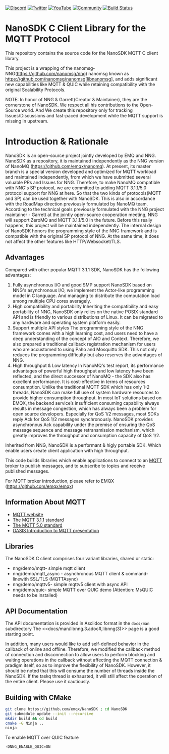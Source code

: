 
[![Discord](https://img.shields.io/discord/931086341838622751?label=Discord&logo=discord)](https://discord.gg/xYGf3fQnES)
[![Twitter](https://img.shields.io/badge/Follow-EMQ-1DA1F2?logo=twitter)](https://twitter.com/EMQTech)
[![YouTube](https://img.shields.io/badge/Subscribe-EMQ-FF0000?logo=youtube)](https://www.youtube.com/channel/UC5FjR77ErAxvZENEWzQaO5Q)
[![Community](https://img.shields.io/badge/Community-NanoMQ-yellow?logo=github)](https://github.com/emqx/nanomq/discussions)
[![Build Status](https://img.shields.io/github/actions/workflow/status/emqx/NanoSDK/build_packages.yaml?branch=main&label=Build)](https://github.com/emqx/NanoSDK/actions)

# NanoSDK C Client Library for the MQTT Protocol

This repository contains the source code for the NanoSDK MQTT C client library.

This project is a wrapping of the nanomsg-NNG(https://github.com/nanomsg/nng) 
nanomsg known as https://github.com/nanomsg/nanomsg[libnanomsg],
and adds significant new capabilities like MQTT & QUIC while retaining
compatibility with the original Scalability Protocols.

NOTE: In honor of NNG & Garrett(Creator & Maintainer), they are the cornerstone of NanoSDK. We respect all his contributions to the Open-Source world. And We create this repository only for tracking Issues/Discussions and fast-paced development while the MQTT support is missing in upstream.


# Introduction & Rationale

NanoSDK is an open-source project jointly developed by EMQ and NNG. NanoSDK as a repository, it is maintained independently as the NNG version of NanoMQ (https://github.com/emqx/nanomq). At present, its master branch is a special version developed and optimized for MQTT workload and maintained independently, from which we have submitted several valuable PRs and Issues for NNG.
Therefore, to make NanoMQ compatible with NNG's SP protocol, we are committed to adding MQTT 3.1.1/5.0 protocol support for NNG at here. So that the two kinds of protocols(MQTT and SP) can be used together with NanoSDK. This is also in accordance with the RoadMap direction previously formulated by NanoMQ team.
According to the technical goals previously formulated with the NNG project maintainer - Garrett at the jointly open-source cooperation meeting, NNG will support ZeroMQ and MQTT 3.1.1/5.0 in the future. Before this really happens, this project will be maintained independently. The internal design of NanoSDK honors the programming style of the NNG framework and is compatible with the original SP protocol of NNG. At the same time, it does not affect the other features like HTTP/Websocket/TLS.

## Advantages
Compared with other popular MQTT 3.1.1 SDK, NanoSDK has the following advantages:
1. Fully asynchronous I/O and good SMP support
NanoSDK based on NNG's asynchronous I/O, we implement the Actor-like programming model in C language. And managing to distribute the computation load among multiple CPU cores averagely.
2. High compatibility and portability
Inheriting the compatibility and easy portability of NNG, NanoSDK only relies on the native POSIX standard API and is friendly to various distributions of Linux. It can be migrated to any hardware and operating system platform easily.
3. Support multiple API styles
The programming style of the NNG framework comes with a high learning cost, and users need to have a deep understanding of the concept of AIO and Context. Therefore, we also prepared a traditional callback registration mechanism for users who are accustomed to using Paho and Mosquitto SDK. This not only reduces the programming difficulty but also reserves the advantages of NNG.
4. High throughput & Low latency
In NanoMQ's test report, its performance advantages of powerful high throughput and low latency have been reflected, and the direct successor of NanoMQ - the SDK also has excellent performance. It is cost-effective in terms of resources consumption. Unlike the traditional MQTT SDK which has only 1-2 threads, NanoSDK can make full use of system hardware resources to provide higher consumption throughput.
In most IoT solutions based on EMQX, the backend service’s insufficient consuming capability always results in message congestion, which has always been a problem for open source developers. Especially for QoS 1/2 messages, most SDKs reply Ack for QoS 1/2 messages synchronously. NanoSDK provides asynchronous Ack capability under the premise of ensuring the QoS message sequence and message retransmission mechanism, which greatly improves the throughput and consumption capacity of QoS 1/2.

Inherited from NNG, NanoSDK is a performant & higly portable SDK. Which enable users create client application with high throughput.  

This code builds libraries which enable applications to connect to an [MQTT](http://mqtt.org) broker to publish messages, and to subscribe to topics and receive published messages.

For MQTT broker introduction, please refer to EMQX (https://github.com/emqx/emqx)

## Information About MQTT

* [MQTT website](http://mqtt.org)
* [The MQTT 3.1.1 standard](http://docs.oasis-open.org/mqtt/mqtt/v3.1.1/os/mqtt-v3.1.1-os.html)
* [The MQTT 5.0 standard](https://docs.oasis-open.org/mqtt/mqtt/v5.0/mqtt-v5.0.html)
* [OASIS Introduction to MQTT presentation](https://www.oasis-open.org/committees/download.php/49205/MQTT-OASIS-Webinar.pdf)

## Libraries

The NanoSDK C client comprises four variant libraries, shared or static:

 * nng/demo/mqtt- simple mqtt client
 * nng/demo/mqtt_async - asynchronous MQTT client & command-linewith SSL/TLS (MQTTAsync)
 * nng/demo/mqttv5- simple mqttv5 client with async API
 * nng/demo/quic- simple MQTT over QUIC demo (Attention: MsQUIC needs to be installed)

## API Documentation

The API documentation is provided in Asciidoc format in the
`docs/man` subdirectory
The <<docs/man/libnng.3.adoc#,libnng(3)>> page is a good starting point.

In addition, many users would like to add self-defined behavior in the callback of online and offline. Therefore, we modified the callback method of connection and disconnection to allow users to perform blocking and waiting operations in the callback without affecting the MQTT connection & pradigm itself, so as to improve the flexibility of NanoSDK.
However, it should be noted that this will consume the number of threads inside the NanoSDK. If the taskq thread is exhausted, it will still affect the operation of the entire client. Please use it cautiously.

## Building with CMake

  ```bash
  git clone https://github.com/emqx/NanoSDK ; cd NanoSDK
  git submodule update --init --recursive 
  mkdir build && cd build
  cmake -G Ninja ..
  ninja
  ```
To enable MQTT over QUIC feature  
```bash
-DNNG_ENABLE_QUIC=ON
```

